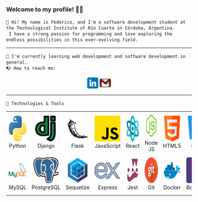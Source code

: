 ### Welcome to my profile! 👋😀


    👋 Hi! My name is Federico, and I'm a software development student at the Technological Institute of Río Cuarto in Córdoba, Argentina. 
     I have a strong passion for programming and love exploring the endless possibilities in this ever-evolving field.
----


    🌱 I'm currently learning web development and software development in general.
    📭 How to reach me: 

<p align='center'> 
    <a href='https://www.linkedin.com/in/fedecometto/'><img src='iconos/linkedin.png' width='30px' height='30px' ></a>
    <a href='mailto:fedecometto98@gmail.com'><img src='iconos/gmail.png' width='30px' height='30px' ></a>
</p>


----

    🔧 Technologies & Tools
 
<p></p>
    <table>
    <tbody align='center'>
        <tr >
            <td align='center' height='108' width='108'><img src='iconos/python.png' width='70px' height='70px'><br>Python</td>
            <td align='center' height='108' width='108'><img src='iconos/django.png' width='70px' height='70px'><br>Django</td>
            <td align='center' height='108' width='108'><img src='iconos/flask.png' width='70px' height='70px'><br>Flask</td>
            <td align='center' height='108' width='108'><img src='iconos/js.png' width='70px' height='70px'><br>JavaScript</td>
            <td align='center' height='108' width='108'><img src='iconos/react-2.png' width='70px' height='70px'><br>React</td>
            <td align='center' height='108' width='108'><img src='iconos/node.png' width='70px' height='70px'><br>Node JS</td>
            <td align='center' height='108' width='108'><img src='iconos/html.png' width='70px' height='70px'><br>HTML5</td>
            <td align='center' height='108' width='108'><img src='iconos/css.png' width='70px' height='70px'><br>CSS3</td>
        </tr>
        <tr>
            <td align='center' height='108' width='108'><img src='iconos/icons8-mysql-48.png' width='70px' height='70px'><br>MySQL</td>
            <td align='center' height='108' width='108'><img src='iconos/postgre.png' width='70px' height='70px'><br>PostgreSQL</td>
            <td align='center' height='108' width='108'><img src='iconos/sequelize_original_logo_icon_146348.png' width='70px' height='70px'><br>Sequelize</td>
            <td align='center' height='108' width='108'><img src='iconos/icons8-express-js-80.png' width='70px' height='70px'><br>Express</td>
            <td align='center' height='108' width='108'><img src='iconos/icons8-jest-can-collect-code-coverage-information-from-entire-projects-96.png' width='70px' height='70px'><br>Jest</td>
            <td align='center' height='108' width='108'><img src='iconos/git.png' width='70px' height='70px'><br>Git</td>
            <td align='center' height='108' width='108'><img src='iconos/icons8-estibador-48.png' width='70px' height='70px'><br>Docker</td>
            <td align='center' height='108' width='108'><img src='iconos/bootstrap.png' width='70px' height='70px'><br>Bootstrap</td>
        </tr>
    </tbody>
</table>


    
    
    



       
